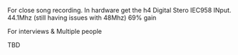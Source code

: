 For close song recording. In hardware get the h4 Digital Stero IEC958 INput. 
44.1Mhz (still having issues with 48Mhz)
69% gain

For interviews & Multiple people

TBD
